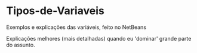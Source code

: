 # Tipos-de-Variaveis
Exemplos e explicações das variáveis, feito no NetBeans

Explicações melhores (mais detalhadas) quando eu 'dominar' grande parte do assunto.

